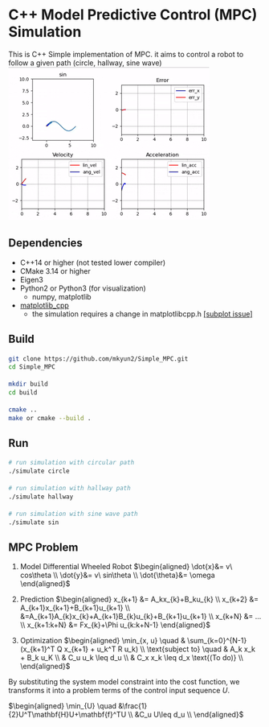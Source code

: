 # C++ Model Predictive Control (MPC) Simulation
This is C++ Simple implementation of MPC.
it aims to control a robot to follow a given path (circle, hallway, sine wave)
![MPC Simulation](./asset/sin.gif)

## Dependencies
* C++14 or higher (not tested lower compiler)
* CMake 3.14 or higher
* Eigen3
* Python2 or Python3 (for visualization)
	* numpy, matplotlib
* [matplotlib_cpp](https://github.com/lava/matplotlib-cpp)
	* the simulation requires a change in matplotlibcpp.h [[subplot issue]](https://stackoverflow.com/questions/70076843/the-matplotlibcpp-show-an-error-when-i-use-subplot-in-cpp)
## Build

```bash
git clone https://github.com/mkyun2/Simple_MPC.git
cd Simple_MPC

mkdir build
cd build

cmake ..
make or cmake --build .
```

## Run
```bash
# run simulation with circular path
./simulate circle

# run simulation with hallway path
./simulate hallway

# run simulation with sine wave path
./simulate sin
```
## MPC Problem
1. Model
$\text{Differential Wheeled Robot}$
$\begin{aligned}
\dot{x}&= v\ cos\theta \\
\dot{y}&= v\ sin\theta \\
\dot{\theta}&= \omega 
\end{aligned}$

2. Prediction
$\begin{aligned}
x_{k+1} &= A_kx_{k}+B_ku_{k} \\
x_{k+2} &= A_{k+1}x_{k+1}+B_{k+1}u_{k+1} \\
&=A_{k+1}A_{k}x_{k}+A_{k+1}B_{k}u_{k}+B_{k+1}u_{k+1} \\
x_{k+N} &= ... \\
x_{k+1:k+N} &= Fx_{k}+\Phi u_{k:k+N-1}
\end{aligned}$

3. Optimization
$\begin{aligned}
\min_{x, u} \quad & \sum_{k=0}^{N-1} (x_{k+1}^T Q x_{k+1} + u_k^T R u_k) \\
\text{subject to} \quad & A_k x_k + B_k u_K \\
& C_u u_k \leq d_u \\
& C_x x_k \leq d_x \text{(To do)} \\
\end{aligned}$

By substituting the system model constraint into the cost function, we transforms it into a problem terms of the control input sequence $U$.

$\begin{aligned}
\min_{U} \quad &\frac{1}{2}U^T\mathbf{H}U+\mathbf{f}^TU \\
&C_u U\leq d_u \\
\end{aligned}$


